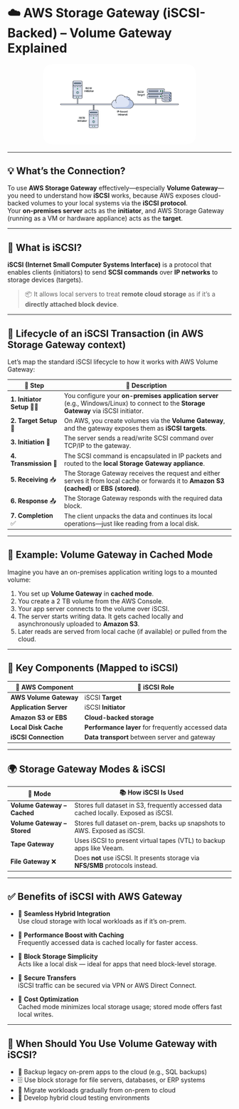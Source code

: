 # ☁️ AWS Storage Gateway (iSCSI-Backed) – Volume Gateway Explained

<div align="center" style="padding: 0 80px;">
    <img src="images/iscsi.png" alt="iscsi" style="border-radius: 20px;"/>
</div>

---

## 💡 What’s the Connection?

To use **AWS Storage Gateway** effectively—especially **Volume Gateway**—you need to understand how **iSCSI** works, because AWS exposes cloud-backed volumes to your local systems via the **iSCSI protocol**.  
Your **on-premises server** acts as the **initiator**, and AWS Storage Gateway (running as a VM or hardware appliance) acts as the **target**.

---

## 💾 What is iSCSI?

**iSCSI (Internet Small Computer Systems Interface)** is a protocol that enables clients (initiators) to send **SCSI commands** over **IP networks** to storage devices (targets).

> 📦 It allows local servers to treat **remote cloud storage** as if it’s a **directly attached block device**.

---

## 🔄 Lifecycle of an iSCSI Transaction (in AWS Storage Gateway context)

Let’s map the standard iSCSI lifecycle to how it works with AWS Volume Gateway:

| 🔁 **Step**                  | 📘 **Description**                                                                                                                           |
| ---------------------------- | -------------------------------------------------------------------------------------------------------------------------------------------- |
| **1. Initiator Setup** 🧑‍💻 | You configure your **on-premises application server** (e.g., Windows/Linux) to connect to the **Storage Gateway** via iSCSI initiator.       |
| **2. Target Setup** 🎯       | On AWS, you create volumes via the **Volume Gateway**, and the gateway exposes them as **iSCSI targets**.                                    |
| **3. Initiation** 🚀         | The server sends a read/write SCSI command over TCP/IP to the gateway.                                                                       |
| **4. Transmission** 📡       | The SCSI command is encapsulated in IP packets and routed to the **local Storage Gateway appliance**.                                        |
| **5. Receiving** 📥          | The Storage Gateway receives the request and either serves it from local cache or forwards it to **Amazon S3 (cached)** or **EBS (stored)**. |
| **6. Response** 📤           | The Storage Gateway responds with the required data block.                                                                                   |
| **7. Completion** ✅         | The client unpacks the data and continues its local operations—just like reading from a local disk.                                          |

---

## 🧪 Example: Volume Gateway in Cached Mode

Imagine you have an on-premises application writing logs to a mounted volume:

1. You set up **Volume Gateway** in **cached mode**.
2. You create a 2 TB volume from the AWS Console.
3. Your app server connects to the volume over iSCSI.
4. The server starts writing data. It gets cached locally and asynchronously uploaded to **Amazon S3**.
5. Later reads are served from local cache (if available) or pulled from the cloud.

---

## 🧩 Key Components (Mapped to iSCSI)

| 🔧 **AWS Component**   | 🎯 **iSCSI Role**                                  |
| ---------------------- | -------------------------------------------------- |
| **AWS Volume Gateway** | iSCSI **Target**                                   |
| **Application Server** | iSCSI **Initiator**                                |
| **Amazon S3 or EBS**   | **Cloud-backed storage**                           |
| **Local Disk Cache**   | **Performance layer** for frequently accessed data |
| **iSCSI Connection**   | **Data transport** between server and gateway      |

---

## 🌍 Storage Gateway Modes & iSCSI

| 🔄 **Mode**                 | 📚 **How iSCSI Is Used**                                                              |
| --------------------------- | ------------------------------------------------------------------------------------- |
| **Volume Gateway – Cached** | Stores full dataset in S3, frequently accessed data cached locally. Exposed as iSCSI. |
| **Volume Gateway – Stored** | Stores full dataset on-prem, backs up snapshots to AWS. Exposed as iSCSI.             |
| **Tape Gateway**            | Uses iSCSI to present virtual tapes (VTL) to backup apps like Veeam.                  |
| **File Gateway** ❌         | Does **not** use iSCSI. It presents storage via **NFS/SMB** protocols instead.        |

---

## ✅ Benefits of iSCSI with AWS Gateway

- 🔗 **Seamless Hybrid Integration**  
  Use cloud storage with local workloads as if it’s on-prem.

- 🚀 **Performance Boost with Caching**  
  Frequently accessed data is cached locally for faster access.

- 💾 **Block Storage Simplicity**  
  Acts like a local disk — ideal for apps that need block-level storage.

- 🔐 **Secure Transfers**  
  iSCSI traffic can be secured via VPN or AWS Direct Connect.

- 💸 **Cost Optimization**  
  Cached mode minimizes local storage usage; stored mode offers fast local writes.

---

## 📌 When Should You Use Volume Gateway with iSCSI?

- 🧯 Backup legacy on-prem apps to the cloud (e.g., SQL backups)
- 🗄️ Use block storage for file servers, databases, or ERP systems
- 🔁 Migrate workloads gradually from on-prem to cloud
- 🧪 Develop hybrid cloud testing environments
